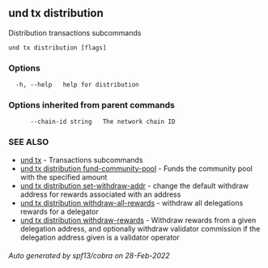 ## und tx distribution

Distribution transactions subcommands

```
und tx distribution [flags]
```

### Options

```
  -h, --help   help for distribution
```

### Options inherited from parent commands

```
      --chain-id string   The network chain ID
```

### SEE ALSO

* [und tx](und_tx.md)	 - Transactions subcommands
* [und tx distribution fund-community-pool](und_tx_distribution_fund-community-pool.md)	 - Funds the community pool with the specified amount
* [und tx distribution set-withdraw-addr](und_tx_distribution_set-withdraw-addr.md)	 - change the default withdraw address for rewards associated with an address
* [und tx distribution withdraw-all-rewards](und_tx_distribution_withdraw-all-rewards.md)	 - withdraw all delegations rewards for a delegator
* [und tx distribution withdraw-rewards](und_tx_distribution_withdraw-rewards.md)	 - Withdraw rewards from a given delegation address, and optionally withdraw validator commission if the delegation address given is a validator operator

###### Auto generated by spf13/cobra on 28-Feb-2022
